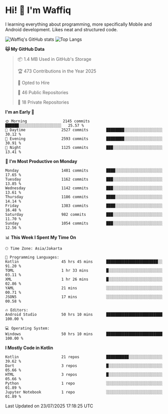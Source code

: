 
# Hi! 👋 I'm Waffiq

I learning everything about programming, more specifically Mobile and Android development. Likes neat and structured code.

<!-- Get to know more about me?

<a href="https://www.linkedin.com/in/waffiqaziz/"><img src="https://img.shields.io/static/v1?label=%20&message=LinkedIn&logo=linkedin&logoColor=white&color=0A66C2&style=for-the-badge" alt="LinkedIn"></a>
<a href="https://www.instagram.com/waffiqaziz/"><img src="https://img.shields.io/static/v1?label=%20&message=instagram&logo=instagram&logoColor=white&labelColor=%23E1306C&color=%23E1306C&style=for-the-badge" alt="Instagram"></a>
<a href="https://web.facebook.com/WaffiqAziz/"><img src="https://img.shields.io/static/v1?label=%20&message=Facebook&logo=facebook&logoColor=white&color=1877F2&style=for-the-badge" alt="Facebook"></a>
<a href="https://twitter.com/waffiqaziz"><img src="https://img.shields.io/static/v1?label=%20&message=X&logo=x&logoColor=white&color=000000&style=for-the-badge" alt="X"></a> -->

![Waffiq's GitHub stats](https://github-readme-stats-eight-theta.vercel.app/api?username=waffiqaziz&show_icons=true&include_all_commits=true&count_private=true&theme=dark)
![Top Langs](https://github-readme-stats.vercel.app/api/top-langs/?username=waffiqaziz&layout=compact&langs_count=8&theme=dark)

<!--START_SECTION:waka-->
**🐱 My GitHub Data** 

> 📦 1.4 MB Used in GitHub's Storage 
 > 
> 🏆 473 Contributions in the Year 2025
 > 
> 💼 Opted to Hire
 > 
> 📜 46 Public Repositories 
 > 
> 🔑 18 Private Repositories 
 > 
**I'm an Early 🐤** 

```text
🌞 Morning                2145 commits        ██████░░░░░░░░░░░░░░░░░░░   25.57 % 
🌆 Daytime                2527 commits        ████████░░░░░░░░░░░░░░░░░   30.12 % 
🌃 Evening                2593 commits        ████████░░░░░░░░░░░░░░░░░   30.91 % 
🌙 Night                  1125 commits        ███░░░░░░░░░░░░░░░░░░░░░░   13.41 % 
```
📅 **I'm Most Productive on Monday** 

```text
Monday                   1481 commits        ████░░░░░░░░░░░░░░░░░░░░░   17.65 % 
Tuesday                  1162 commits        ███░░░░░░░░░░░░░░░░░░░░░░   13.85 % 
Wednesday                1142 commits        ███░░░░░░░░░░░░░░░░░░░░░░   13.61 % 
Thursday                 1186 commits        ████░░░░░░░░░░░░░░░░░░░░░   14.14 % 
Friday                   1383 commits        ████░░░░░░░░░░░░░░░░░░░░░   16.48 % 
Saturday                 982 commits         ███░░░░░░░░░░░░░░░░░░░░░░   11.70 % 
Sunday                   1054 commits        ███░░░░░░░░░░░░░░░░░░░░░░   12.56 % 
```


📊 **This Week I Spent My Time On** 

```text
🕑︎ Time Zone: Asia/Jakarta

💬 Programming Languages: 
Kotlin                   45 hrs 45 mins      ███████████████████████░░   91.20 % 
TOML                     1 hr 33 mins        █░░░░░░░░░░░░░░░░░░░░░░░░   03.11 % 
XML                      1 hr 26 mins        █░░░░░░░░░░░░░░░░░░░░░░░░   02.86 % 
YAML                     21 mins             ░░░░░░░░░░░░░░░░░░░░░░░░░   00.71 % 
JSON5                    17 mins             ░░░░░░░░░░░░░░░░░░░░░░░░░   00.58 % 

🔥 Editors: 
Android Studio           50 hrs 10 mins      █████████████████████████   100.00 % 

💻 Operating System: 
Windows                  50 hrs 10 mins      █████████████████████████   100.00 % 
```

**I Mostly Code in Kotlin** 

```text
Kotlin                   21 repos            ██████████░░░░░░░░░░░░░░░   39.62 % 
Dart                     3 repos             █░░░░░░░░░░░░░░░░░░░░░░░░   05.66 % 
HTML                     3 repos             █░░░░░░░░░░░░░░░░░░░░░░░░   05.66 % 
Python                   1 repo              ░░░░░░░░░░░░░░░░░░░░░░░░░   01.89 % 
Jupyter Notebook         1 repo              ░░░░░░░░░░░░░░░░░░░░░░░░░   01.89 % 
```




 Last Updated on 23/07/2025 17:18:25 UTC
<!--END_SECTION:waka-->
